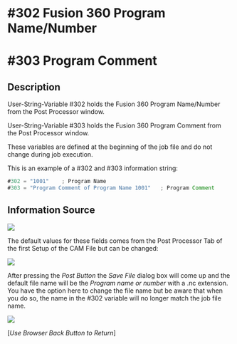 # #302 Fusion 360 Program Name/Number 
# #303 Program Comment

## Description
User-String-Variable #302 holds the Fusion 360 Program Name/Number from the Post Processor window. 

User-String-Variable #303 holds the Fusion 360 Program Comment from the Post Processor window. 

These variables are defined at the beginning of the job file and do not change during job execution.

This is an example of a #302 and #303 information string:

```javascript
#302 = "1001"    ; Program Name
#303 = "Program Comment of Program Name 1001"   ; Program Comment
```

## Information Source

![](/images/pp026.PNG)

The default values for these fields comes from the Post Processor Tab of the first Setup of the CAM File but can be changed:

![](/images/pp027.PNG)

After pressing the *Post Button* the *Save File* dialog box will come up and the default file name will be the *Program name or number* with a .nc extension. You have the option here to change the file name but be aware that when you do so, the name in the #302 variable will no longer match the job file name.

![](/images/pp028.PNG)


[*Use Browser Back Button to Return*]